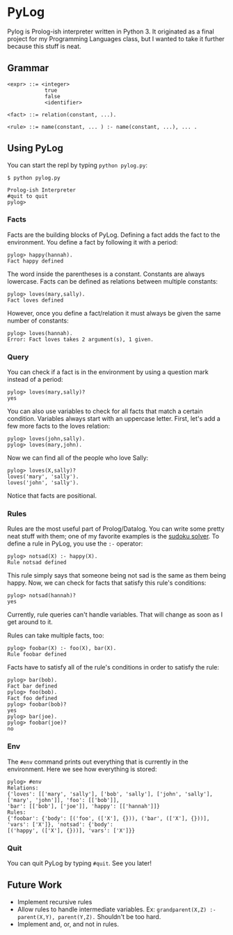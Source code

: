 # PyLog

Pylog is Prolog-ish interpreter written in Python 3\. It originated as a final project for my Programming Languages class, but I wanted to take it further because this stuff is neat.

## Grammar

```
<expr> ::= <integer>
            true
            false
            <identifier>

<fact> ::= relation(constant, ...).

<rule> ::= name(constant, ... ) :- name(constant, ...), ... .
```

## Using PyLog

You can start the repl by typing `python pylog.py`:

```
$ python pylog.py

Prolog-ish Interpreter
#quit to quit
pylog>
```

### Facts

Facts are the building blocks of PyLog. Defining a fact adds the fact to the environment. You define a fact by following it with a period:

```
pylog> happy(hannah).
Fact happy defined
```

The word inside the parentheses is a constant. Constants are always lowercase. Facts can be defined as relations between multiple constants:

```
pylog> loves(mary,sally).
Fact loves defined
```

However, once you define a fact/relation it must always be given the same number of constants:

```
pylog> loves(hannah).
Error: Fact loves takes 2 argument(s), 1 given.
```

### Query

You can check if a fact is in the environment by using a question mark instead of a period:

```
pylog> loves(mary,sally)?
yes
```

You can also use variables to check for all facts that match a certain condition. Variables always start with an uppercase letter. First, let's add a few more facts to the loves relation:

```
pylog> loves(john,sally).
pylog> loves(mary,john).
```

Now we can find all of the people who love Sally:

```
pylog> loves(X,sally)?
loves('mary', 'sally').
loves('john', 'sally').
```

Notice that facts are positional.

### Rules

Rules are the most useful part of Prolog/Datalog. You can write some pretty neat stuff with them; one of my favorite examples is the [sudoku solver](https://programmablelife.blogspot.com/2012/07/prolog-sudoku-solver-explained.html). To define a rule in PyLog, you use the `:-` operator:

```
pylog> notsad(X) :- happy(X).
Rule notsad defined
```

This rule simply says that someone being not sad is the same as them being happy. Now, we can check for facts that satisfy this rule's conditions:

```
pylog> notsad(hannah)?
yes
```

Currently, rule queries can't handle variables. That will change as soon as I get around to it.

Rules can take multiple facts, too:

```
pylog> foobar(X) :- foo(X), bar(X).
Rule foobar defined
```

Facts have to satisfy all of the rule's conditions in order to satisfy the rule:

```
pylog> bar(bob).
Fact bar defined
pylog> foo(bob).
Fact foo defined
pylog> foobar(bob)?
yes
pylog> bar(joe).
pylog> foobar(joe)?
no
```

### Env

The `#env` command prints out everything that is currently in the environment. Here we see how everything is stored:

```
pylog> #env
Relations:
{'loves': [['mary', 'sally'], ['bob', 'sally'], ['john', 'sally'], ['mary', 'john']], 'foo': [['bob']],
'bar': [['bob'], ['joe']], 'happy': [['hannah']]}
Rules:
{'foobar': {'body': [('foo', (['X'], {})), ('bar', (['X'], {}))], 'vars': ['X']}, 'notsad': {'body':
[('happy', (['X'], {}))], 'vars': ['X']}}
```

### Quit

You can quit PyLog by typing `#quit`. See you later!

## Future Work

- Implement recursive rules
- Allow rules to handle intermediate variables. Ex: `grandparent(X,Z) :- parent(X,Y), parent(Y,Z).` Shouldn't be too hard.
- Implement and, or, and not in rules.
